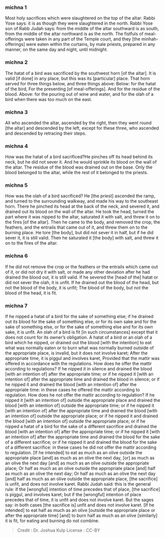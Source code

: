 
### michna 1
Most holy sacrifices which were slaughtered on the top of the altar: Rabbi Yose says: it is as though they were slaughtered in the north. Rabbi Yose son of Rabb Judah says: from the middle of the altar southward is as south, from the middle of the altar northward is as the north. The fistfuls of meal-offerings were taken in any part of the Temple court, and they [the minhah-offerings] were eaten within the curtains, by male priests, prepared in any manner, on the same day and night, until midnight.

### michna 2
The hatat of a bird was sacrificed by the southwest horn [of the altar]. It is valid [if done] in any place, but this was its [particular] place. That horn served for three things below, and three things above: Below: for the hatat of the bird, For the presenting [of meal-offerings]. And for the residue of the blood. Above: for the pouring out of wine and water, and for the olah of a bird when there was too much on the east.

### michna 3
All who ascended the altar, ascended by the right, then they went round [the altar] and descended by the left, except for these three, who ascended and descended by retracing their steps.

### michna 4
How was the hatat of a bird sacrificed?He pinches off its head behind its neck, but he did not sever it. And he would sprinkle its blood on the wall of the altar. The residue of the blood was drained out on the base. Only the blood belonged to the altar, while the rest of it belonged to the priests.

### michna 5
How was the olah of a bird sacrificed? He [the priest] ascended the ramp, and turned to the surrounding walkway, and made his way to the southeast horn. There he pinched its head at the back of the neck, and severed it, and drained out its blood on the wall of the altar. He took the head, turned the part where it was nipped to the altar, saturated it with salt, and threw it on to the fires [of the altar]. Then he came to the body, and removed the crop, the feathers, and the entrails that came out of it, and threw them on to the burning place. He tore [the body], but did not sever it in half, but if he did sever it, it is still valid. Then he saturated it [the body] with salt, and threw it on to the fires of the altar.

### michna 6
If he did not remove the crop or the feathers or the entrails which came out of it, or did not dry it with salt, or made any other deviation after he had drained the blood out, it is still valid. If he severed the [head of the] hatat or did not sever the olah, it is unfit. If he drained out the blood of the head, but not the blood of the body, it is unfit; The blood of the body, but not the blood of the head, it is fit.

### michna 7
If he nipped a hatat of a bird for the sake of something else; if he drained out its blood for the sake of something else, or for its own sake and for the sake of something else, or for the sake of something else and for its own sake, it is unfit. An olah of a bird is fit [in such circumstances] except that it does not count for its owner’s obligation. A hatat of a bird or an olah of a bird which he nipped, or drained out the blood [with the intention] to eat what was normally eaten or to burn what was normally burned outside of the appropriate place, is invalid, but it does not involve karet; After the appropriate time, it is piggul and involves karet, Provided that the mattir was offered in accordance with the regulations. How does he offer the mattir according to regulations? If he nipped it in silence and drained the blood [with an intention of] after the appropriate time; or if he nipped it [with an intention of] after the appropriate time and drained the blood in silence; or if he nipped it and drained the blood [with an intention of] after the appropriate time: in these cases he offered the mattir according to regulation. How does he not offer the mattir according to regulation? If he nipped it [with an intention of] outside the appropriate place and drained the blood [with an intention of] outside the appropriate time; or if he nipped it [with an intention of] after the appropriate time and drained the blood [with an intention of] outside the appropriate place; or if he nipped it and drained the blood [with an intention of] outside the appropriate place; or if he nipped a hatat of a bird for the sake of a different sacrifice and drained the blood [with an intention of] after the appropriate time; or if he nipped it [with an intention of] after the appropriate time and drained the blood for the sake of a different sacrifice; or if he nipped it and drained the blood for the sake of a different sacrifice: in these cases he did not offer the mattir according to regulation. [If he intended] to eat as much as an olive outside the appropriate place [and] as much as an olive the next day, [or] as much as an olive the next day [and] as much as an olive outside the appropriate place; Or half as much as an olive outside the appropriate place [and] half as much as an olive the next day; Or half as much as an olive the next day [and] half as much as an olive outside the appropriate place, [the sacrifice] is unfit, and does not involve karet. Rabbi Judah said: this is the general rule: if the [wrongful] intention of time precedes that of place, [the sacrifice] is piggul, and involves karet; but if the [wrongful] intention of place precedes that of time, it is unfit and does not involve karet. But the sages say: in both cases [the sacrifice is] unfit and does not involve karet. [If he intended] to eat half as much as an olive [outside the appropriate place or after the appropriate time] [and] to burn half as much as an olive [similarly] it is fit, for eating and burning do not combine.

>Credit : Dr. Joshua Kulp
>License : CC-BY